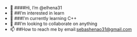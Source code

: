 - 👋 ####Hi, I’m @elhena31
- 👀 ##I’m interested in learn
- 🌱 ###I’m currently learning C++
- 💞️ ##I’m looking to collaborate on anything
- 📫 ##How to reach me by email:sebashenao31@gmail.com

<!---
elhena31/elhena31 is a ✨ special ✨ repository because its `README.md` (this file) appears on your GitHub profile.
You can click the Preview link to take a look at your changes.
--->
